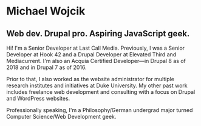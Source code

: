 # Michael Wojcik

## Web dev. Drupal pro. Aspiring JavaScript geek.

Hi! I'm a Senior Developer at Last Call Media. Previously, I was a Senior Developer at Hook 42 and a Drupal Developer at Elevated Third and Mediacurrent. I'm also an Acquia Certified Developer—in Drupal 8 as of 2018 and in Drupal 7 as of 2016.

Prior to that, I also worked as the website administrator for multiple research institutes and initiatives at Duke University. My other past work includes freelance web development and consulting with a focus on Drupal and WordPress websites.

Professionally speaking, I'm a Philosophy/German undergrad major turned Computer Science/Web Development geek.
